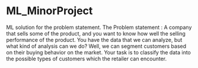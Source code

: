# ML_MinorProject
ML solution for the problem statement.
The Problem statement :
A company that sells some of the product, and you want to know how well the selling
performance of the product. You have the data that we can analyze, but what kind of analysis can
we do? Well, we can segment customers based on their buying behavior on the market. Your task
is to classify the data into the possible types of customers which the retailer can encounter.
